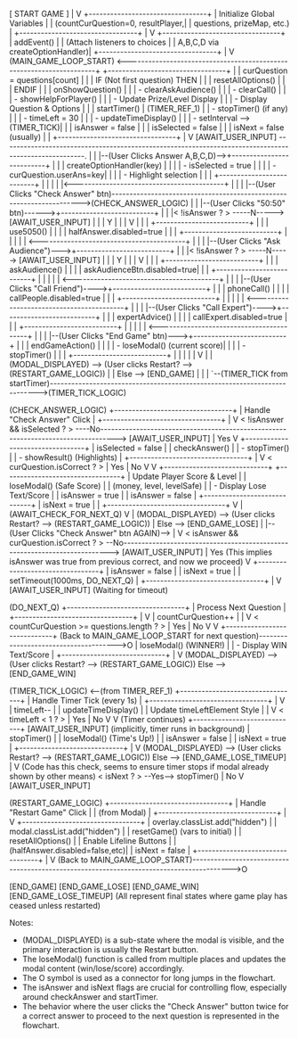 [ START GAME ]
    |
    V
+---------------------------------+
| Initialize Global Variables     |
| (countCurQuestion=0, resultPlayer,|
| questions, prizeMap, etc.)      |
+---------------------------------+
    |
    V
+---------------------------------+
| addEvent()                      |
| (Attach listeners to choices    |
|  A,B,C,D via createOptionHandler)|
+---------------------------------+
    |
    V
(MAIN_GAME_LOOP_START) <---------------------------------------------------------------------+
+---------------------------------+                                                     |
| curQuestion = questions[count]  |                                                     |
| IF (Not first question) THEN    |                                                     |
|   resetAllOptions()             |                                                     |
| ENDIF                           |                                                     |
| onShowQuestion()                |                                                     |
|   - clearAskAudience()          |                                                     |
|   - clearCall()                 |                                                     |
|   - showHelpForPlayer()         |                                                     |
|   - Update Prize/Level Display  |                                                     |
|   - Display Question & Options  |                                                     |
| startTimer()                    | (TIMER_REF_1)                                       |
|   - stopTimer() (if any)        |                                                     |
|   - timeLeft = 30               |                                                     |
|   - updateTimeDisplay()         |                                                     |
|   - setInterval --> (TIMER_TICK)|                                                     |
| isAnswer = false                |                                                     |
| isSelected = false              |                                                     |
| isNext = false (usually)        |                                                     |
+---------------------------------+
    |
    V
[AWAIT_USER_INPUT] -----------------------------------------------------------------------------------------------------.
    |                                                                                                                      |
    |--(User Clicks Answer A,B,C,D)-->+--------------------------+                                                         |
    |                                 | createOptionHandler(key) |                                                         |
    |                                 | - isSelected = true      |                                                         |
    |                                 | - curQuestion.userAns=key|                                                         |
    |                                 | - Highlight selection    |                                                         |
    |                                 +--------------------------+                                                         |
    |                                           |                                                                          |
    |<------------------------------------------+                                                                          |
    |                                                                                                                      |
    |--(User Clicks "Check Answer" btn)--------------------------------------------------------------------->(CHECK_ANSWER_LOGIC)
    |                                                                                                                      |
    |--(User Clicks "50:50" btn)------>+--------------------------+                                                         |
    |                                 |< !isAnswer ? > -----N-----> [AWAIT_USER_INPUT]                                     |
    |                                 |   Y                        |                                                         |
    |                                 V                          |                                                         |
    |                                 +--------------------------+                                                         |
    |                                 | use5050()                |                                                         |
    |                                 | halfAnswer.disabled=true |                                                         |
    |                                 +--------------------------+                                                         |
    |                                           |                                                                          |
    | <-----------------------------------------+                                                                          |
    |                                                                                                                      |
    |--(User Clicks "Ask Audience")--->+--------------------------+                                                         |
    |                                 |< !isAnswer ? > -----N-----> [AWAIT_USER_INPUT]                                     |
    |                                 |   Y                        |                                                         |
    |                                 V                          |                                                         |
    |                                 +--------------------------+                                                         |
    |                                 | askAudience()            |                                                         |
    |                                 | askAudienceBtn.disabled=true|                                                      |
    |                                 +--------------------------+                                                         |
    |                                           |                                                                          |
    | <-----------------------------------------+                                                                          |
    |                                                                                                                      |
    |--(User Clicks "Call Friend")---->+--------------------------+                                                         |
    |                                 | phoneCall()              |                                                         |
    |                                 | callPeople.disabled=true |                                                         |
    |                                 +--------------------------+                                                         |
    |                                           |                                                                          |
    | <-----------------------------------------+                                                                          |
    |                                                                                                                      |
    |--(User Clicks "Call Expert")---->+--------------------------+                                                         |
    |                                 | expertAdvice()           |                                                         |
    |                                 | callExpert.disabled=true |                                                         |
    |                                 +--------------------------+                                                         |
    |                                           |                                                                          |
    | <-----------------------------------------+                                                                          |
    |                                                                                                                      |
    |--(User Clicks "End Game" btn)--->+--------------------------+                                                         |
    |                                 | endGameAction()          |                                                         |
    |                                 |  - loseModal() (current score)|                                                    |
    |                                 |  - stopTimer()           |                                                         |
    |                                 +--------------------------+                                                         |
    |                                           |                                                                          |
    |                                           V                                                                          |
    |                                           (MODAL_DISPLAYED) --> (User clicks Restart? --> (RESTART_GAME_LOGIC))      |
    |                                                                   Else --> [END_GAME]                                |
    |                                                                                                                      |
    `--(TIMER_TICK from startTimer)-------------------------------------------------------------------------->(TIMER_TICK_LOGIC)


(CHECK_ANSWER_LOGIC)
+---------------------------------+
| Handle "Check Answer" Click     |
+---------------------------------+
    |
    V
< !isAnswer && isSelected ? > ----No----------------------------------------------------------------------------------> [AWAIT_USER_INPUT]
    | Yes
    V
+---------------------------------+
| isSelected = false              |
| checkAnswer()                   |
|   - stopTimer()                 |
|   - showResult() (Highlights)   |
+---------------------------------+
    |
    V
< curQuestion.isCorrect ? >
    | Yes                         | No
    V                             V
+-----------------------------+   +---------------------------------+
| Update Player Score & Level |   | loseModal() (Safe Score)        |
| (money, level, levelSafe)   |   |   - Display Lose Text/Score     |
| isAnswer = true             |   | isAnswer = false                |
+-----------------------------+   | isNext = true                   |
    |                             +---------------------------------+
    V                                       |
(AWAIT_CHECK_FOR_NEXT_Q)                    V
    |                                       (MODAL_DISPLAYED) --> (User clicks Restart? --> (RESTART_GAME_LOGIC))
    |                                                             Else --> [END_GAME_LOSE]
    |
    |--(User Clicks "Check Answer" btn AGAIN)-->
    |
    V
< isAnswer && curQuestion.isCorrect ? > --No--------------------------------------------------------------------------> [AWAIT_USER_INPUT]
    | Yes  (This implies isAnswer was true from previous correct, and now we proceed)
    V
+---------------------------------+
| isAnswer = false                |
| isNext = true                   |
| setTimeout(1000ms, DO_NEXT_Q)   |
+---------------------------------+
    |
    V
[AWAIT_USER_INPUT] (Waiting for timeout)


(DO_NEXT_Q)
+---------------------------------+
| Process Next Question           |
+---------------------------------+
    |
    V
| countCurQuestion++              |
    |
    V
< countCurQuestion >= questions.length ? >
    | Yes                         | No
    V                             V
+-----------------------------+   (Back to MAIN_GAME_LOOP_START for next question)-------------------------------------->O
| loseModal() (WINNER!)       |
|   - Display WIN Text/Score  |
+-----------------------------+
    |
    V
(MODAL_DISPLAYED) --> (User clicks Restart? --> (RESTART_GAME_LOGIC))
                      Else --> [END_GAME_WIN]


(TIMER_TICK_LOGIC) <--(from TIMER_REF_1)
+---------------------------------+
| Handle Timer Tick (every 1s)    |
+---------------------------------+
    |
    V
| timeLeft--                      |
| updateTimeDisplay()             |
| Update timeLeftElement Style    |
    |
    V
< timeLeft < 1 ? >
    | Yes                         | No
    V                             V (Timer continues)
+-----------------------------+   [AWAIT_USER_INPUT] (implicitly, timer runs in background)
| stopTimer()                 |
| loseModal() (Time's Up!)    |
| isAnswer = false            |
| isNext = true               |
+-----------------------------+
    |
    V
(MODAL_DISPLAYED) --> (User clicks Restart? --> (RESTART_GAME_LOGIC))
                      Else --> [END_GAME_LOSE_TIMEUP]
    |
    V (Code has this check, seems to ensure timer stops if modal already shown by other means)
< isNext ? > --Yes--> stopTimer()
    | No
    V
[AWAIT_USER_INPUT]


(RESTART_GAME_LOGIC)
+---------------------------------+
| Handle "Restart Game" Click     |
| (from Modal)                    |
+---------------------------------+
    |
    V
+---------------------------------+
| overlay.classList.add("hidden") |
| modal.classList.add("hidden")   |
| resetGame() (vars to initial)   |
| resetAllOptions()               |
| Enable Lifeline Buttons         |
|   (halfAnswer.disabled=false,etc)|
| isNext = false                  |
+---------------------------------+
    |
    V
(Back to MAIN_GAME_LOOP_START)----------------------------------------------------------------------------------------->O


[END_GAME]
[END_GAME_LOSE]
[END_GAME_WIN]
[END_GAME_LOSE_TIMEUP]
(All represent final states where game play has ceased unless restarted)

Notes:
- (MODAL_DISPLAYED) is a sub-state where the modal is visible, and the primary interaction is usually the Restart button.
- The loseModal() function is called from multiple places and updates the modal content (win/lose/score) accordingly.
- The O symbol is used as a connector for long jumps in the flowchart.
- The isAnswer and isNext flags are crucial for controlling flow, especially around checkAnswer and startTimer.
- The behavior where the user clicks the "Check Answer" button twice for a correct answer to proceed to the next question is represented in the flowchart.